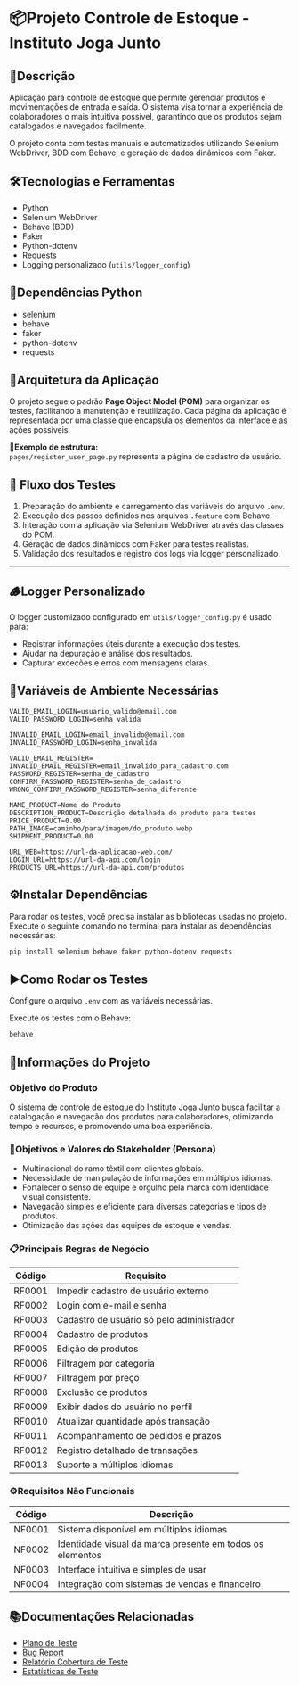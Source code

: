 # 📦Projeto Controle de Estoque - Instituto Joga Junto

## 📝Descrição  
Aplicação para controle de estoque que permite gerenciar produtos e movimentações de entrada e saída. O sistema visa tornar a experiência de colaboradores o mais intuitiva possível, garantindo que os produtos sejam catalogados e navegados facilmente.

O projeto conta com testes manuais e automatizados utilizando Selenium WebDriver, BDD com Behave, e geração de dados dinâmicos com Faker.


## 🛠️Tecnologias e Ferramentas

- Python  
- Selenium WebDriver  
- Behave (BDD)  
- Faker  
- Python-dotenv  
- Requests  
- Logging personalizado (`utils/logger_config`)


## 🐍Dependências Python

- selenium  
- behave  
- faker  
- python-dotenv  
- requests


## 🧱Arquitetura da Aplicação  
O projeto segue o padrão **Page Object Model (POM)** para organizar os testes, facilitando a manutenção e reutilização. Cada página da aplicação é representada por uma classe que encapsula os elementos da interface e as ações possíveis.

📂**Exemplo de estrutura:**  
`pages/register_user_page.py` representa a página de cadastro de usuário.


## 🔁 Fluxo dos Testes

1. Preparação do ambiente e carregamento das variáveis do arquivo `.env`.  
2. Execução dos passos definidos nos arquivos `.feature` com Behave.  
3. Interação com a aplicação via Selenium WebDriver através das classes do POM.  
4. Geração de dados dinâmicos com Faker para testes realistas.  
5. Validação dos resultados e registro dos logs via logger personalizado.

---

## 🪵Logger Personalizado  
O logger customizado configurado em `utils/logger_config.py` é usado para:  
- Registrar informações úteis durante a execução dos testes.  
- Ajudar na depuração e análise dos resultados.  
- Capturar exceções e erros com mensagens claras.



## 🔐Variáveis de Ambiente Necessárias

```env
VALID_EMAIL_LOGIN=usuario_valido@email.com
VALID_PASSWORD_LOGIN=senha_valida

INVALID_EMAIL_LOGIN=email_invalido@email.com
INVALID_PASSWORD_LOGIN=senha_invalida

VALID_EMAIL_REGISTER= 
INVALID_EMAIL_REGISTER=email_invalido_para_cadastro.com
PASSWORD_REGISTER=senha_de_cadastro
CONFIRM_PASSWORD_REGISTER=senha_de_cadastro
WRONG_CONFIRM_PASSWORD_REGISTER=senha_diferente

NAME_PRODUCT=Nome do Produto
DESCRIPTION_PRODUCT=Descrição detalhada do produto para testes
PRICE_PRODUCT=0.00
PATH_IMAGE=caminho/para/imagem/do_produto.webp
SHIPMENT_PRODUCT=0.00

URL_WEB=https://url-da-aplicacao-web.com/
LOGIN_URL=https://url-da-api.com/login
PRODUCTS_URL=https://url-da-api.com/produtos
```

## ⚙️Instalar Dependências

Para rodar os testes, você precisa instalar as bibliotecas usadas no projeto. Execute o seguinte comando no terminal para instalar as dependências necessárias:

```bash
pip install selenium behave faker python-dotenv requests
```

## ▶️Como Rodar os Testes

Configure o arquivo `.env` com as variáveis necessárias.

Execute os testes com o Behave:

```bash
behave
```

## 🎯Informações do Projeto

### Objetivo do Produto

O sistema de controle de estoque do Instituto Joga Junto busca facilitar a catalogação e navegação dos produtos para colaboradores, otimizando tempo e recursos, e promovendo uma boa experiência.

### 👤Objetivos e Valores do Stakeholder (Persona)

- Multinacional do ramo têxtil com clientes globais.
- Necessidade de manipulação de informações em múltiplos idiomas.
- Fortalecer o senso de equipe e orgulho pela marca com identidade visual consistente.
- Navegação simples e eficiente para diversas categorias e tipos de produtos.
- Otimização das ações das equipes de estoque e vendas.

### 📋Principais Regras de Negócio

| Código  | Requisito                                      |
|---------|------------------------------------------------|
| RF0001  | Impedir cadastro de usuário externo            |
| RF0002  | Login com e-mail e senha                       |
| RF0003  | Cadastro de usuário só pelo administrador      |
| RF0004  | Cadastro de produtos                           |
| RF0005  | Edição de produtos                             |
| RF0006  | Filtragem por categoria                        |
| RF0007  | Filtragem por preço                            |
| RF0008  | Exclusão de produtos                           |
| RF0009  | Exibir dados do usuário no perfil              |
| RF0010  | Atualizar quantidade após transação            |
| RF0011  | Acompanhamento de pedidos e prazos             |
| RF0012  | Registro detalhado de transações               |
| RF0013  | Suporte a múltiplos idiomas                    |

### ⚙️Requisitos Não Funcionais

| Código  | Descrição                                               |
|---------|---------------------------------------------------------|
| NF0001  | Sistema disponível em múltiplos idiomas                 |
| NF0002  | Identidade visual da marca presente em todos os elementos |
| NF0003  | Interface intuitiva e simples de usar                   |
| NF0004  | Integração com sistemas de vendas e financeiro         |

## 📚Documentações Relacionadas

- [Plano de Teste](https://docs.google.com/spreadsheets/d/1F2JOvuMtzlURWD06VXXnPGN0eu1ET4UTC-nFjh0N_tY/edit?gid=151555461#gid=151555461)
- [Bug Report](https://docs.google.com/spreadsheets/d/1uJmNWskikRXjc0_1HuhvhR6ixNTKSGzvPXVIpYbUFlc/edit?gid=222628309#gid=222628309)
- [Relatório Cobertura de Teste](https://1drv.ms/w/c/d91b9bb6cccd1fbc/ERHzSKQYi05Jo8gLyCKcvEMBZg2cWnq85xQtIVSSLPD8PA)
- [Estatísticas de Teste](https://docs.google.com/spreadsheets/d/1IKI5TDvlIqlyjtnArTqyc1arp5TtURiaR4Y1tKIrOrU/edit?gid=216178387#gid=216178387)

